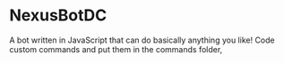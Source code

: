 # NexusBotDC
A bot written in JavaScript that can do basically anything you like! Code custom commands and put them in the commands folder, 
